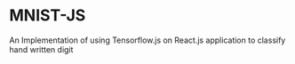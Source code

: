 # MNIST-JS
An Implementation of using Tensorflow.js on React.js application to classify hand written digit
